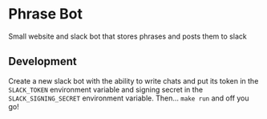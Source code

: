 # Phrase Bot

Small website and slack bot that stores phrases and posts them to slack

## Development

Create a new slack bot with the ability to write chats and put its token in the `SLACK_TOKEN` environment variable and signing secret in the `SLACK_SIGNING_SECRET` environment variable. Then... `make run` and off you go!

